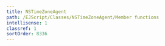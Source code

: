 ```yaml
---
title: NSTimeZoneAgent
path: /EJScript/Classes/NSTimeZoneAgent/Member functions
intellisense: 1
classref: 1
sortOrder: 8336
---
```





